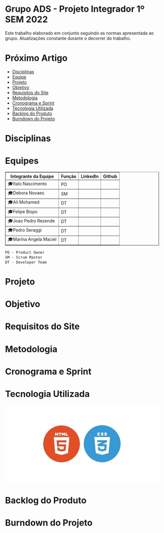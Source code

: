 #  Grupo ADS - Projeto Integrador 1º SEM 2022

Este trabalho elaborado em conjunto seguindo as normas apresentada ao grupo. Atualizações constante durante o decorrer do trabalho.


# Próximo Artigo

- [Disciplinas](#Disciplinas)
- [Equipe](#Equipes)
- [Projeto](#Projeto)
- [Objetivo](#Objetivo)
- [Requisitos do Site](#Requisitos-do-site)
- [Metodologia](#Metodologia)
- [Cronograma e Sprint](#Cronograma-e-Sprint)
- [Tecnologia Utilizada](#Tecnologia-Utilizada)
- [Backlog do Produto](#Backlog-do-Produto)
- [Burndown do Projeto](#Burndown-do-Projeto)

# Disciplinas

 # **Equipes**
<table border="1">
    <tr>
        <th>Integrante da Equipe</th>
        <th>Função</th>
        <th>Linkedln</th>
        <th>Github</th>
    </tr>
    <tr>
        <td>🎓Italo Nascimento</td>
        <td>PO</td>
        <td></td>
        <td></td>
    </tr>
    <tr>
        <td>🎓Debora Novaes</td>
        <td>SM</td>
        <td></td>
        <td></td>
    </tr>
     <tr>
        <td>🎓Ali Mohamed </td>
        <td>DT</td>
        <td></td>
        <td></td>
    </tr>
     <tr>
        <td>🎓Felipe Bispo </td>
        <td>DT</td>
        <td></td>
        <td></td>
    </tr>
     <tr>
        <td>🎓Joao Pedro Rezende</td>
        <td>DT</td>
        <td></td>
        <td></td>
    </tr>
     <tr>
        <td>🎓Pedro Seraggi</td>
        <td>DT</td>
        <td></td>
        <td></td>
    </tr>
     <tr>
        <td>🎓Marina Angela Maciel</td>
        <td>DT</td>
        <td></td>
        <td></td>
    </tr>
</table>



```
PO - Product Owner
SM - Scrum Master
DT - Developer Team
```

# Projeto

# Objetivo

# Requisitos do Site

# Metodologia

# Cronograma e Sprint

# Tecnologia Utilizada
![](https://github.com/DISPVAG/imagens/blob/main/html_css.jpg)
# Backlog do Produto

# Burndown do Projeto


